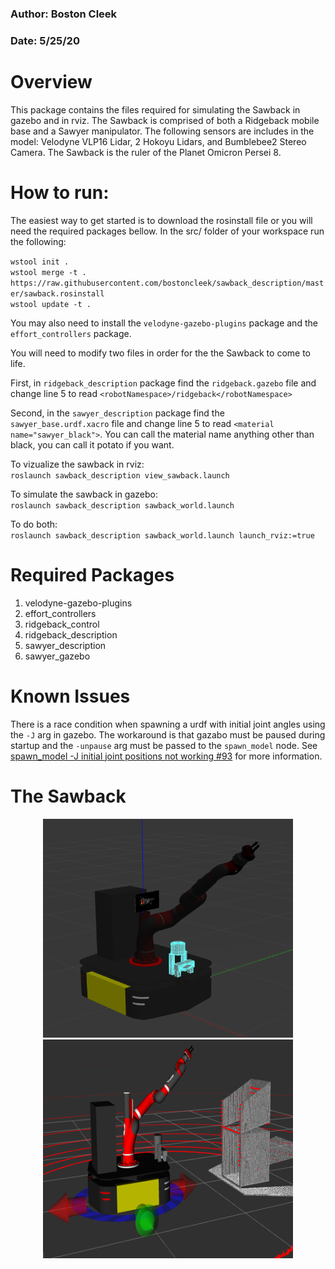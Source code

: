 ### Author: Boston Cleek
### Date: 5/25/20

# Overview
This package contains the files required for simulating the Sawback in gazebo and in rviz. The Sawback is comprised of both a Ridgeback mobile base and a Sawyer manipulator. The following sensors are includes in the model: Velodyne VLP16 Lidar, 2 Hokoyu Lidars, and Bumblebee2 Stereo Camera. The Sawback is the ruler of the Planet Omicron Persei 8.


# How to run:
The easiest way to get started is to download the rosinstall file or you will need the required packages bellow. In the src/ folder of your workspace run the following:

`wstool init .` <br/>
`wstool merge -t . https://raw.githubusercontent.com/bostoncleek/sawback_description/master/sawback.rosinstall` <br/>
`wstool update -t .`

You may also need to install the `velodyne-gazebo-plugins` package and the `effort_controllers` package.


You will need to modify two files in order for the the Sawback to come to life.

First, in `ridgeback_description` package find the `ridgeback.gazebo` file and change line 5 to read `<robotNamespace>/ridgeback</robotNamespace>`

Second, in the `sawyer_description` package find the `sawyer_base.urdf.xacro` file and change line 5 to read `<material name="sawyer_black">`. You can call the material name anything other than black, you can call it potato if you want.

To vizualize the sawback in rviz: <br/>
`roslaunch sawback_description view_sawback.launch`

To simulate the sawback in gazebo: <br/>
`roslaunch sawback_description sawback_world.launch`

To do both: <br/>
`roslaunch sawback_description sawback_world.launch launch_rviz:=true`



# Required Packages
1) velodyne-gazebo-plugins <br/>
2) effort_controllers <br/>
3) ridgeback_control <br/>
4) ridgeback_description <br/>
5) sawyer_description <br/>
6) sawyer_gazebo


# Known Issues
There is a race condition when spawning a urdf with initial joint angles using the `-J` arg in gazebo. The workaround is that gazabo must be paused during startup and the `-unpause` arg must be passed to the `spawn_model` node. See [spawn_model -J initial joint positions not working #93](https://github.com/ros-simulation/gazebo_ros_pkgs/issues/93) for more information.


# The Sawback
<p align="center">
  <img src="media/sawback_gazebo.png" width="400" height="350"/>
  <img src="media/sawback_rviz.png" width="400" height="350"/>
</p>
